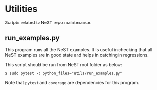 # Utilities

Scripts related to NeST repo maintenance.

## run_examples.py

This program runs all the NeST examples. It is useful in checking that
all NeST examples are in good state and helps in catching in regressions.

This script should be run from NeST root folder as below:
```
$ sudo pytest -o python_files="utils/run_examples.py"
```

Note that `pytest` and `coverage` are dependencies for this program.

